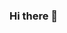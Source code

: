 ### Hi there 👋

<!--
**mustafa-001/mustafa-001** is a ✨ _special_ ✨ repository because its `README.md` (this file) appears on your GitHub profile.

Electrical Engineer. Interested in backend technologies. I code in Java, Kotlin, C++ mainly.

- 🔭 I’m currently working on [Defter](https://github.com/mustafa-001/Defter) and https://github.com/mustafa-001/book-metadata
- 🌱 I’m currently learning Java/ Spring.
- 📫 You can reach me at mustafaalimutlu@gmail.com
-->
